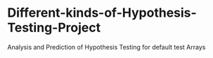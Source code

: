 # Different-kinds-of-Hypothesis-Testing-Project
Analysis and Prediction of Hypothesis Testing for default test Arrays
